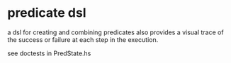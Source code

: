 predicate dsl
=============

a dsl for creating and combining predicates 
also provides a visual trace of the success or failure at each step in the execution.

see doctests in PredState.hs

